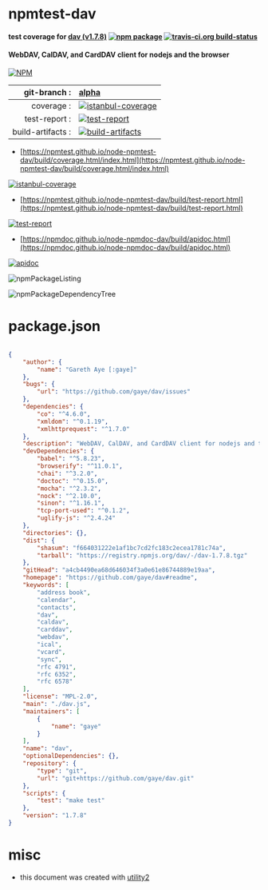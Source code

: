# npmtest-dav

#### test coverage for  [dav (v1.7.8)](https://github.com/gaye/dav#readme)  [![npm package](https://img.shields.io/npm/v/npmtest-dav.svg?style=flat-square)](https://www.npmjs.org/package/npmtest-dav) [![travis-ci.org build-status](https://api.travis-ci.org/npmtest/node-npmtest-dav.svg)](https://travis-ci.org/npmtest/node-npmtest-dav)

#### WebDAV, CalDAV, and CardDAV client for nodejs and the browser

[![NPM](https://nodei.co/npm/dav.png?downloads=true&downloadRank=true&stars=true)](https://www.npmjs.com/package/dav)

| git-branch : | [alpha](https://github.com/npmtest/node-npmtest-dav/tree/alpha)|
|--:|:--|
| coverage : | [![istanbul-coverage](https://npmtest.github.io/node-npmtest-dav/build/coverage.badge.svg)](https://npmtest.github.io/node-npmtest-dav/build/coverage.html/index.html)|
| test-report : | [![test-report](https://npmtest.github.io/node-npmtest-dav/build/test-report.badge.svg)](https://npmtest.github.io/node-npmtest-dav/build/test-report.html)|
| build-artifacts : | [![build-artifacts](https://npmtest.github.io/node-npmtest-dav/glyphicons_144_folder_open.png)](https://github.com/npmtest/node-npmtest-dav/tree/gh-pages/build)|

- [https://npmtest.github.io/node-npmtest-dav/build/coverage.html/index.html](https://npmtest.github.io/node-npmtest-dav/build/coverage.html/index.html)

[![istanbul-coverage](https://npmtest.github.io/node-npmtest-dav/build/screenCapture.buildCi.browser.%252Ftmp%252Fbuild%252Fcoverage.lib.html.png)](https://npmtest.github.io/node-npmtest-dav/build/coverage.html/index.html)

- [https://npmtest.github.io/node-npmtest-dav/build/test-report.html](https://npmtest.github.io/node-npmtest-dav/build/test-report.html)

[![test-report](https://npmtest.github.io/node-npmtest-dav/build/screenCapture.buildCi.browser.%252Ftmp%252Fbuild%252Ftest-report.html.png)](https://npmtest.github.io/node-npmtest-dav/build/test-report.html)

- [https://npmdoc.github.io/node-npmdoc-dav/build/apidoc.html](https://npmdoc.github.io/node-npmdoc-dav/build/apidoc.html)

[![apidoc](https://npmdoc.github.io/node-npmdoc-dav/build/screenCapture.buildCi.browser.%252Ftmp%252Fbuild%252Fapidoc.html.png)](https://npmdoc.github.io/node-npmdoc-dav/build/apidoc.html)

![npmPackageListing](https://npmtest.github.io/node-npmtest-dav/build/screenCapture.npmPackageListing.svg)

![npmPackageDependencyTree](https://npmtest.github.io/node-npmtest-dav/build/screenCapture.npmPackageDependencyTree.svg)



# package.json

```json

{
    "author": {
        "name": "Gareth Aye [:gaye]"
    },
    "bugs": {
        "url": "https://github.com/gaye/dav/issues"
    },
    "dependencies": {
        "co": "^4.6.0",
        "xmldom": "^0.1.19",
        "xmlhttprequest": "^1.7.0"
    },
    "description": "WebDAV, CalDAV, and CardDAV client for nodejs and the browser",
    "devDependencies": {
        "babel": "^5.8.23",
        "browserify": "^11.0.1",
        "chai": "^3.2.0",
        "doctoc": "^0.15.0",
        "mocha": "^2.3.2",
        "nock": "^2.10.0",
        "sinon": "^1.16.1",
        "tcp-port-used": "^0.1.2",
        "uglify-js": "^2.4.24"
    },
    "directories": {},
    "dist": {
        "shasum": "f664031222e1af1bc7cd2fc183c2ecea1781c74a",
        "tarball": "https://registry.npmjs.org/dav/-/dav-1.7.8.tgz"
    },
    "gitHead": "a4cb4490ea68d646034f3a0e61e86744889e19aa",
    "homepage": "https://github.com/gaye/dav#readme",
    "keywords": [
        "address book",
        "calendar",
        "contacts",
        "dav",
        "caldav",
        "carddav",
        "webdav",
        "ical",
        "vcard",
        "sync",
        "rfc 4791",
        "rfc 6352",
        "rfc 6578"
    ],
    "license": "MPL-2.0",
    "main": "./dav.js",
    "maintainers": [
        {
            "name": "gaye"
        }
    ],
    "name": "dav",
    "optionalDependencies": {},
    "repository": {
        "type": "git",
        "url": "git+https://github.com/gaye/dav.git"
    },
    "scripts": {
        "test": "make test"
    },
    "version": "1.7.8"
}
```



# misc
- this document was created with [utility2](https://github.com/kaizhu256/node-utility2)
